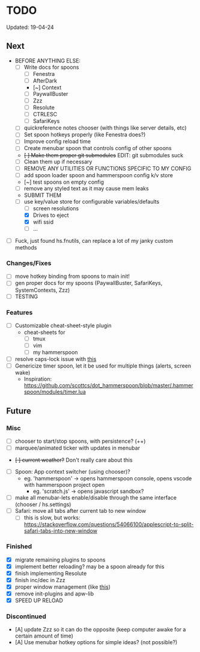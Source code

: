 # TODO

Updated: 19-04-24

## Next

* BEFORE ANYTHING ELSE:
  * [ ] Write docs for spoons
    * [ ] Fenestra
    * [ ] AfterDark
    * [~] Context
    * [ ] PaywallBuster
    * [ ] Zzz
    * [ ] Resolute
    * [ ] CTRLESC
    * [ ] SafariKeys
  * [ ] quickreference notes chooser (with things like server details, etc)
  * [ ] Set spoon hotkeys properly (like Fenestra does?)
  * [ ] Improve config reload time
  * [ ] Create menubar spoon that controls config of other spoons
  * ~~[ ] Make them proper git submodules~~ EDIT: git submodules suck
  * [ ] Clean them up if necessary
  * [ ] REMOVE ANY UTILITIES OR FUNCTIONS SPECIFIC TO MY CONFIG
  * [ ] add spoon loader spoon and hammerspoon config k/v store
  * [~] test spoons on empty config
  * [ ] remove any styled text as it may cause mem leaks
  * SUBMIT THEM
  * [ ] use key/value store for configurable variables/defaults
    * [ ] screen resolutions
    * [x] Drives to eject
    * [x] wifi ssid
    * [ ] ...
* [ ] Fuck, just found hs.fnutils, can replace a lot of my janky custom methods

### Changes/Fixes

* [ ] move hotkey binding from spoons to main init!
* [ ] gen proper docs for my spoons (PaywallBuster, SafariKeys, SystemContexts, Zzz)
* [ ] TESTING

### Features

* [ ] Customizable cheat-sheet-style plugin
  * cheat-sheets for
    * [ ] tmux
    * [ ] vim
    * [ ] my hammerspoon
* [ ] resolve caps-lock issue with [this](https://gist.github.com/townewgokgok/f2161047b790a2984e438471f383010e)
* [ ] Genericize timer spoon, let it be used for multiple things (alerts, screen wake)
  * Inspiration: <https://github.com/scottcs/dot_hammerspoon/blob/master/.hammerspoon/modules/timer.lua>

## Future

### Misc

* [ ] chooser to start/stop spoons, with persistence? (++)
* [ ] marquee/animated ticker with updates in menubar
* ~~[ ] current weather?~~ Don't really care about this
* [ ] Spoon: App context switcher (using chooser)?
  * eg. 'hammerspoon' -> opens hammerspoon console, opens vscode with hammerspoon project open
    * eg. 'scratch.js' -> opens javascript sandbox?
* [ ] make all menubar-lets enable/disable through the same interface (chooser / hs.settings)
* [ ] Safari: move all tabs after current tab to new window
  * [ ] this is slow, but works: <https://stackoverflow.com/questions/54066100/applescript-to-split-safari-tabs-into-new-window>

### Finished

* [x] migrate remaining plugins to spoons
* [x] implement better reloading? may be a spoon already for this
* [x] finish implementing Resolute
* [x] finish inc/dec in Zzz
* [x] proper window management (like [this](https://github.com/binesiyu/hammerspoon/blob/c47456e6d1eef0b161fe6784cab9a648eab83b51/ws.lua))
* [x] remove init-plugins and apw-lib
* [x] SPEED UP RELOAD

### Discontinued

* [A] update Zzz so it can do the opposite (keep computer awake for a certain amount of time)
* [A] Use menubar hotkey options for simple ideas? (not possible?)
